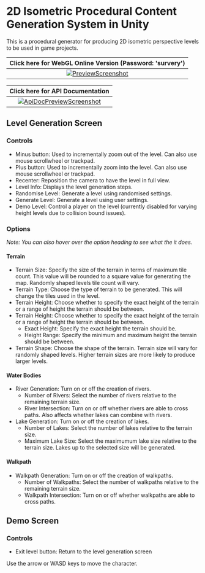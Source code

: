 # 2D Isometric Procedural Content Generation System in Unity

This is a procedural generator for producing 2D isometric perspective levels to be used in game projects.

| Click here for WebGL Online Version (Password: 'survery') |
|:----------------------------------:|
| [![PreviewScreenshot](https://user-images.githubusercontent.com/37081579/168493637-656c601f-67c3-4898-a99f-e7e2f9d12891.png)](https://camke.itch.io/2d-isometric-procedural-generation) |

| Click here for API Documentation |
|:----------------------------------:|
| [![ApiDocPreviewScreenshot](https://user-images.githubusercontent.com/37081579/168494435-5d4937a7-4871-4689-87e5-864bcdf3a7b6.png)](https://camke.github.io/api/Global.html) |

## Level Generation Screen

### Controls

- Minus button: Used to incrementally zoom out of the level. Can also use mouse scrollwheel or trackpad.
- Plus button: Used to incrementally zoom into the level. Can also use mouse scrollwheel or trackpad.
- Recenter: Reposition the camera to have the level in full view.
- Level Info: Displays the level generation steps.
- Randomise Level: Generate a level using randomised settings.
- Generate Level: Generate a level using user settings.
- Demo Level: Control a player on the level (currently disabled for varying height levels due to collision bound issues).

### Options

*Note: You can also hover over the option heading to see what the it does.*

#### Terrain

- Terrain Size: Specify the size of the terrain in terms of maximum tile count. This value will be rounded to a square value for generating the map. Randomly shaped levels tile count will vary.
- Terrain Type: Choose the type of terrain to be generated. This will change the tiles used in the level.
- Terrain Height: Choose whether to specify the exact height of the terrain or a range of height the terrain should be between.
- Terrain Height: Choose whether to specify the exact height of the terrain or a range of height the terrain should be between.
    - Exact Height: Specify the exact height the terrain should be.
	- Height Range: Specify the minimum and maximum height the terrain should be between.
- Terrain Shape: Choose the shape of the terrain. Terrain size will vary for randomly shaped levels. Higher terrain sizes are more likely to produce larger levels.

#### Water Bodies

- River Generation: Turn on or off the creation of rivers.
	- Number of Rivers: Select the number of rivers relative to the remaining terrain size.
    - River Intersection: Turn on or off whether rivers are able to cross paths. Also affects whether lakes can combine  with rivers.
- Lake Generation: Turn on or off the creation of lakes.
    - Number of Lakes: Select the number of lakes relative to the terrain size.
    - Maximum Lake Size: Select the maximumum lake size relative to the terrain size. Lakes up to the selected size will  be generated.
		
#### Walkpath

- Walkpath Generation: Turn on or off the creation of walkpaths.
    - Number of Walkpaths: Select the number of walkpaths relative to the remaining terrain size.
    - Walkpath Intersection: Turn on or off whether walkpaths are able to cross paths.

## Demo Screen

### Controls

- Exit level button: Return to the level generation screen
	
Use the arrow or WASD keys to move the character.